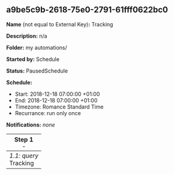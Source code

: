 ## a9be5c9b-2618-75e0-2791-61fff0622bc0

**Name** (not equal to External Key)**:** Tracking

**Description:** n/a

**Folder:** my automations/

**Started by:** Schedule

**Status:** PausedSchedule

**Schedule:**

* Start: 2018-12-18 07:00:00 +01:00
* End: 2018-12-18 07:00:00 +01:00
* Timezone: Romance Standard Time
* Recurrance: run only once

**Notifications:** _none_


| Step 1<br>_<small>-</small>_ |
| --- |
| _1.1: query_<br>Tracking |
